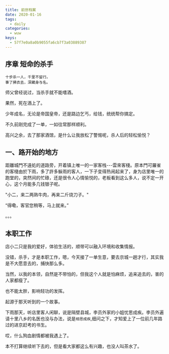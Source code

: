 ```yaml
---
title: 前世档案
date: 2020-01-16
tags:
  - daily
categories:
  - wuw
keys:
  - 57f7e0a8a0b9055fa6cb7f3a03889387
---
```


## 序章 短命的杀手

```text
十步杀一人，千里不留行。
事了拂衣去，深藏身与名。
```

师父曾经说过，当杀手就不能嗜酒。

果然，死在酒上了。

少年成名，无论是帝国皇帝，还是路边乞丐，给钱，统统帮你搞定。

不久前刚完成了一单，一如往常那样顺利。

高兴之余，去了那家酒馆，是什么让我放松了警惕呢，杀人后的轻松愉悦？

<!-- more -->

## 一、路开始的地方

距離城門不遠処的道路旁，开着镇上唯一的一家客栈---雲來客棧。原本門可羅雀的客棧由於下雨，多了許多躲雨的客人，一下子变得热闹起来了，身为店里唯一的跑堂的，突然间的忙碌，还是很令人心情愉悦的，老板看到这么多人，说不定一开心，这个月能多几钱银子呢。

"小二，来二两熟牛肉，再来二斤烧刀子。"

“得嘞，客官您稍等，马上就来。”

。。。

## 本职工作

店小二只是我的爱好，体验生活的，顺带可以融入环境和收集情报。

没错，杀手，才是本职工作，嗯，今天接了一单生意，要去京城一趟才行，其实我是不大愿意去的，捕快那么多。

当然，以我的本领，自然是不带怕的，但我这个人就是怕麻烦，追来追去的，害的人家都瘦了。

也不能太胖，影响轻功的发挥。

起源于那天听到的一个故事。

下雨那天，听店里客人闲聊，说是隔壁县城，李员外家的小姐忧思成疾。李员外遍请十里八乡的名医也没与办法，说是`相思成疾`,细问之下，才知爱上了一位前几年路过的进京赶考的书生。

哎，什么狗血剧情都被我遇上了。

本不打算继续听下去的，但是看大家都这么有兴趣，也没人叫茶水了。

